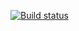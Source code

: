 [![Build status](https://ci.appveyor.com/api/projects/status/33bsdgmwbaouc43i?svg=true)](https://ci.appveyor.com/project/lizadegt/patterns)
